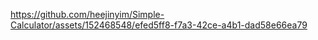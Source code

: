 

https://github.com/heejinyim/Simple-Calculator/assets/152468548/efed5ff8-f7a3-42ce-a4b1-dad58e66ea79

